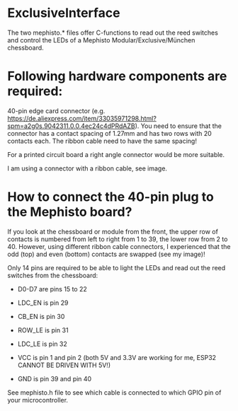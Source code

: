 # ExclusiveInterface

The two mephisto.* files offer C-functions to read out the reed switches and control the LEDs of a Mephisto Modular/Exclusive/München chessboard.

# Following hardware components are required:
40-pin edge card connector (e.g. https://de.aliexpress.com/item/33035971298.html?spm=a2g0s.9042311.0.0.4ec24c4dPRdAZB). 
You need to ensure that the connector has a contact spacing of 1.27mm and has two rows with 20 contacts each. The ribbon cable need to have the same spacing!

For a printed circuit board a right angle connector would be more suitable.

I am using a connector with a ribbon cable, see image.

# How to connect the 40-pin plug to the Mephisto board?

If you look at the chessboard or module from the front, the upper row of contacts is numbered from left to right from 1 to 39, the lower row from 2 to 40.
However, using different ribbon cable connectors, I experienced that the odd (top) and even (bottom) contacts are swapped (see my image)!

Only 14 pins are required to be able to light the LEDs and read out the reed switches from the chessboard:
* D0-D7 are pins 15 to 22
* LDC_EN is pin 29
* CB_EN  is pin 30
* ROW_LE is pin 31
* LDC_LE is pin 32

* VCC is pin 1 and pin 2 (both 5V and 3.3V are working for me, ESP32 CANNOT BE DRIVEN WITH 5V!)
* GND is pin 39 and pin 40

See mephisto.h file to see which cable is connected to which GPIO pin of your microcontroller.
